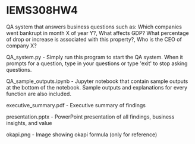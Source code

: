 # IEMS308HW4
QA system that answers business questions such as: Which companies went bankrupt in month X of year Y?, What affects GDP? What percentage of drop or increase is associated with this property?, Who is the CEO of company X?

QA_system.py - Simply run this program to start the QA system. When it prompts for a question, type in your questions or type 'exit' to stop asking questions.

QA_sample_outputs.ipynb - Jupyter notebook that contain sample outputs at the bottom of the notebook. Sample outputs and explanations for every function are also included.

executive_summary.pdf - Executive summary of findings

presentation.pptx - PowerPoint presentation of all findings, business insights, and value

okapi.png - Image showing okapi formula (only for reference)
